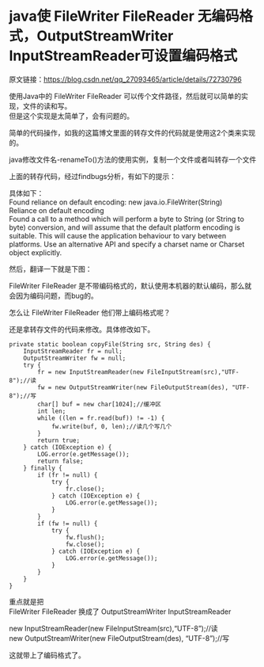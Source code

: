 # java使 FileWriter FileReader 无编码格式，OutputStreamWriter InputStreamReader可设置编码格式

原文链接：https://blog.csdn.net/qq_27093465/article/details/72730796

使用Java中的 FileWriter FileReader 可以传个文件路径，然后就可以简单的实现，文件的读和写。<br/>
但是这个实现是太简单了，会有问题的。

简单的代码操作，如我的这篇博文里面的转存文件的代码就是使用这2个类来实现的。

java修改文件名-renameTo()方法的使用实例，复制一个文件或者叫转存一个文件

上面的转存代码，经过findbugs分析，有如下的提示：

具体如下：<br/>
Found reliance on default encoding: new java.io.FileWriter(String)<br/>
Reliance on default encoding<br/>
Found a call to a method which will perform a byte to String (or String to byte) conversion, and will assume that the default platform encoding is suitable. This will cause the application behaviour to vary between platforms. Use an alternative API and specify a charset name or Charset object explicitly.

然后，翻译一下就是下图：

FileWriter FileReader 是不带编码格式的，默认使用本机器的默认编码，那么就会因为编码问题，而bug的。

怎么让 FileWriter FileReader 他们带上编码格式呢？

还是拿转存文件的代码来修改。具体修改如下。

```
private static boolean copyFile(String src, String des) {
    InputStreamReader fr = null;
    OutputStreamWriter fw = null;
    try {
        fr = new InputStreamReader(new FileInputStream(src),"UTF-8");//读
        fw = new OutputStreamWriter(new FileOutputStream(des), "UTF-8");//写
        char[] buf = new char[1024];//缓冲区
        int len;
        while ((len = fr.read(buf)) != -1) {
            fw.write(buf, 0, len);//读几个写几个
        }
        return true;
    } catch (IOException e) {
        LOG.error(e.getMessage());
        return false;
    } finally {
        if (fr != null) {
            try {
                fr.close();
            } catch (IOException e) {
                LOG.error(e.getMessage());
            }
        }
        if (fw != null) {
            try {
                fw.flush();
                fw.close();
            } catch (IOException e) {
                LOG.error(e.getMessage());
            }
        }
    }
}

```

重点就是把<br/>
FileWriter FileReader   换成了  OutputStreamWriter InputStreamReader

new InputStreamReader(new FileInputStream(src),“UTF-8”);//读<br/>
new OutputStreamWriter(new FileOutputStream(des), “UTF-8”);//写

这就带上了编码格式了。
